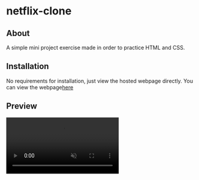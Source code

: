 # netflix-clone
## About
A simple mini project exercise made in order to practice HTML and CSS.

## Installation
No requirements for installation, just view the hosted webpage directly. You can view the webpage<a href="https://netflix-clone-somil.netlify.app">here</a>

## Preview
<video src="assets/videos/preview.mp4" loop autoplay muted>